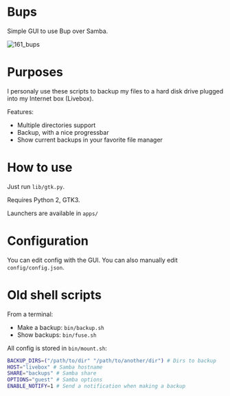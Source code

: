 Bups
====

Simple GUI to use Bup over Samba.

![161_bups](https://cloud.githubusercontent.com/assets/506932/5239177/bb45c4a4-78d7-11e4-9571-3495a0daf0e0.png)

# Purposes

I personaly use these scripts to backup my files to a hard disk drive plugged into my Internet box (Livebox).

Features:
* Multiple directories support
* Backup, with a nice progressbar
* Show current backups in your favorite file manager

# How to use

Just run `lib/gtk.py`.

Requires Python 2, GTK3.

Launchers are available in `apps/`

# Configuration

You can edit config with the GUI. You can also manually edit `config/config.json`.

# Old shell scripts

From a terminal:
* Make a backup: `bin/backup.sh`
* Show backups: `bin/fuse.sh`

All config is stored in `bin/mount.sh`:
```bash
BACKUP_DIRS=("/path/to/dir" "/path/to/another/dir") # Dirs to backup
HOST="livebox" # Samba hostname
SHARE="backups" # Samba share
OPTIONS="guest" # Samba options
ENABLE_NOTIFY=1 # Send a notification when making a backup
```

